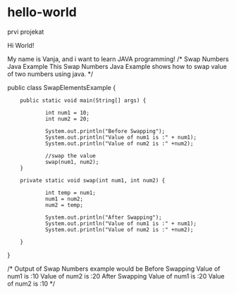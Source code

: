 # hello-world
prvi projekat

Hi World!

My name is Vanja, and i want to learn JAVA programming!
/*
        Swap Numbers Java Example
        This Swap Numbers Java Example shows how to
        swap value of two numbers using java.
*/
 
public class SwapElementsExample {
 
        public static void main(String[] args) {
               
                int num1 = 10;
                int num2 = 20;
               
                System.out.println("Before Swapping");
                System.out.println("Value of num1 is :" + num1);
                System.out.println("Value of num2 is :" +num2);
               
                //swap the value
                swap(num1, num2);
        }
 
        private static void swap(int num1, int num2) {
               
                int temp = num1;
                num1 = num2;
                num2 = temp;
               
                System.out.println("After Swapping");
                System.out.println("Value of num1 is :" + num1);
                System.out.println("Value of num2 is :" +num2);
               
        }
}
 
/*
Output of Swap Numbers example would be
Before Swapping
Value of num1 is :10
Value of num2 is :20
After Swapping
Value of num1 is :20
Value of num2 is :10
*/
